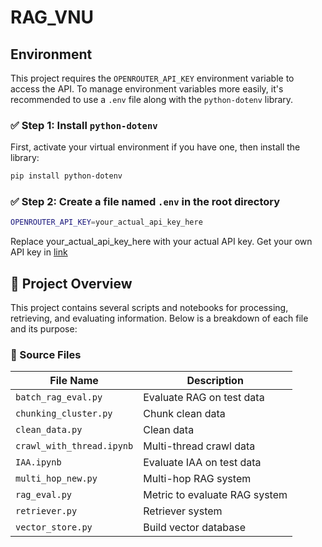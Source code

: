 # RAG_VNU

## Environment
This project requires the `OPENROUTER_API_KEY` environment variable to access the API. To manage environment variables more easily, it's recommended to use a `.env` file along with the `python-dotenv` library.

### ✅ Step 1: Install `python-dotenv`

First, activate your virtual environment if you have one, then install the library:

```bash
pip install python-dotenv
```

### ✅ Step 2: Create a file named `.env` in the root directory

```bash
OPENROUTER_API_KEY=your_actual_api_key_here
```

Replace your_actual_api_key_here with your actual API key. Get your own API key in [link](https://openrouter.ai/settings/keys)

## 🧠 Project Overview

This project contains several scripts and notebooks for processing, retrieving, and evaluating information. Below is a breakdown of each file and its purpose:

### 📂 Source Files

| File Name                 | Description                              |
|---------------------------|------------------------------------------|
| `batch_rag_eval.py`       | Evaluate RAG on test data                |
| `chunking_cluster.py`     | Chunk clean data                         |
| `clean_data.py`           | Clean data                               |
| `crawl_with_thread.ipynb` | Multi-thread crawl data                  |
| `IAA.ipynb`               | Evaluate IAA on test data                |
| `multi_hop_new.py`        | Multi-hop RAG system                     |
| `rag_eval.py`             | Metric to evaluate RAG system            |
| `retriever.py`            | Retriever system                         |
| `vector_store.py`         | Build vector database                    |
